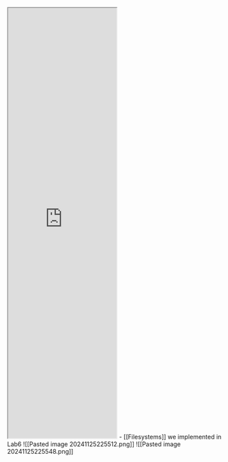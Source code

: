 <iframe src="https://www.nongnu.org/ext2-doc/ext2.html" style="width:50%; height:1000px; background-color:white; font-family: system-ui" ></iframe>
- [[Filesystems]] we implemented in Lab6
![[Pasted image 20241125225512.png]]
![[Pasted image 20241125225548.png]]
